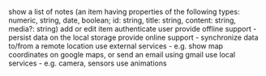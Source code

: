  show a list of notes (an item having properties of the following types: numeric, string, date, boolean; id: string, title: string, content: string, media?: string)
 add or edit item
 authenticate user
 provide offline support - persist data on the local storage
 provide online support - synchronize data to/from a remote location
 use external services - e.g. show map coordinates on google maps, or send an email using gmail
 use local services - e.g. camera, sensors
 use animations
